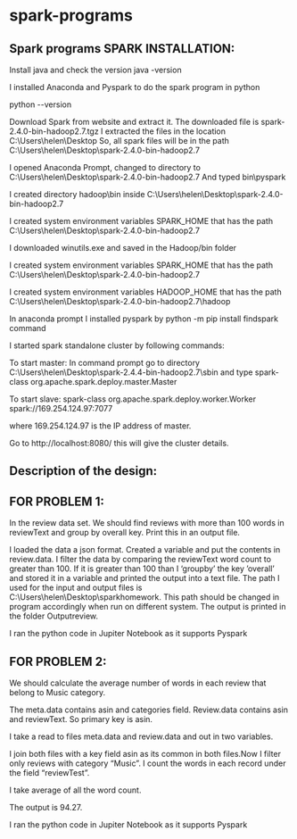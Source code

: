 # spark-programs
Spark programs
SPARK INSTALLATION:
--------------------

Install java and check the version
java -version

I installed Anaconda and Pyspark to do the spark program in python

python --version


Download Spark from website and extract it.
The downloaded file is spark-2.4.0-bin-hadoop2.7.tgz
I extracted the files in the location C:\Users\helen\Desktop
So, all spark files will be in the path C:\Users\helen\Desktop\spark-2.4.0-bin-hadoop2.7

I opened Anaconda Prompt, changed to directory to C:\Users\helen\Desktop\spark-2.4.0-bin-hadoop2.7
 And typed bin\pyspark

I created directory hadoop\bin inside C:\Users\helen\Desktop\spark-2.4.0-bin-hadoop2.7

I created system environment variables SPARK_HOME that has the path
C:\Users\helen\Desktop\spark-2.4.0-bin-hadoop2.7

I downloaded winutils.exe and saved in the Hadoop/bin folder



I created system environment variables SPARK_HOME that has the path
C:\Users\helen\Desktop\spark-2.4.0-bin-hadoop2.7



I created system environment variables HADOOP_HOME that has the path
C:\Users\helen\Desktop\spark-2.4.0-bin-hadoop2.7\hadoop

 

In anaconda prompt I installed pyspark by
python -m pip install findspark command

I started spark standalone cluster by following commands:

To start master:
In command prompt go to directory C:\Users\helen\Desktop\spark-2.4.4-bin-hadoop2.7\sbin and type
spark-class org.apache.spark.deploy.master.Master

To start slave:
spark-class org.apache.spark.deploy.worker.Worker spark://169.254.124.97:7077

where 169.254.124.97 is the IP address of master.

Go to  http://localhost:8080/ this will give the cluster details.

Description of the design:
-------------------------------


FOR PROBLEM 1:
---------------- 

In the review data set. We should find reviews with more than 100 words in reviewText and group by overall key. Print this in an output file.
 
I loaded the data a json format. Created a variable and put the contents in review.data. I filter the data by comparing the reviewText word count to greater than 100. If it is greater than 100 than I ‘groupby’ the key ’overall’ and stored it in a variable and printed the output into a text file. The path I used for the input and output files is C:\Users\helen\Desktop\sparkhomework. This path should be changed in program accordingly when run on different system. The output is printed in the folder Outputreview.

I ran the python code in Jupiter Notebook as it supports Pyspark

FOR PROBLEM 2:
---------------

We should calculate the average number of words in each review that belong to Music category. 

The meta.data contains asin and categories field. Review.data contains asin and reviewText. So primary key is asin.

I take a read to files meta.data and review.data and out in two variables.
     
I join both files with a key field asin as its common in both files.Now I filter only reviews with category “Music”. I count the words in each record under the field “reviewTest”.

I take average of all the word count.

The output is 94.27.


I ran the python code in Jupiter Notebook as it supports Pyspark


